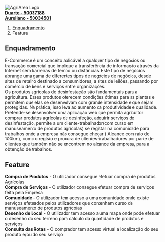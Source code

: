 ![AgriArea Logo](https://github.com/dcunh/alunos/blob/main/Icon/Agriarea.jpg)<br>
**[Duarte - 50037188](https://github.com/dcunh)**<br>
**[Aureliano - 50034501](https://github.com/IanoIe)**


1. [Enquadramento](#Enquadramento)
2. [Feature](#Feature)

## Enquadramento
E-Commerce é um conceito aplicável a qualquer tipo de negócios ou transação comercial que implique a transferência de informação através da Internet sem barreiras de tempo ou distâncias. Este tipo de negócios abrange uma gama de diferentes tipos de negócios de negócios, desde sites de retalho destinado a consumidores, a sites de leilões, passando por comércio de bens e serviços entre organizações.<br>
Os produtos agrícolas de desinfestação são fundamentais para a agricultura. Esses produtos oferecem condições ótimas para as plantas e permitem que elas se desenvolvam com grande intensidade e que sejam protegidas. Na prática, isso leva ao aumento da produtividade e qualidade.<br>
Pretende-se desenvolver uma aplicação web que permita agricultor comprar produtos agrícolas de desinfeção, adquirir serviços de desinfestação, permite a um cliente-trabalhador(com curso em manuseamento de produtos agrícolas) se registar na comunidade para trabalhos onde a empresa não consegue chegar ( Alcance com raio de 100km), como o registo e procura de clientes-trabalhadores por parte de clientes que também não se encontrem no alcance da empresa, para a obtenção de trabalhos.<br> 

## Feature
**Compra de Produtos** - O utilizador consegue efetuar compra de produtos Agrícolas<br>
**Compra de Serviços** -  O utilizador consegue efetuar compra de serviços feita pela Empresa<br>
**Comunidade** - O utilizador tem acesso a uma comunidade onde existe serviços efetuados pelos utilizadores que contenham curso de manuseamento de produtos agrícolas<br>
**Desenho de Local** -  O utilizador tem acesso a uma mapa onde pode efetuar o desenho do seu terreno para cálculo da quantidade de produtos e serviços<br>
**Consulta das Rotas** - O comprador tem acesso virtual a localização do seu produto e/ou do seu serviço<br>
